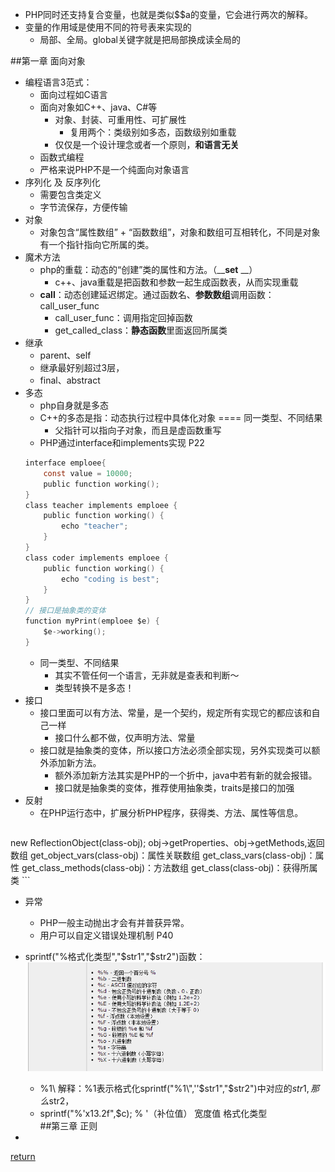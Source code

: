 * PHP同时还支持复合变量，也就是类似$$a的变量，它会进行两次的解释。
* 变量的作用域是使用不同的符号表来实现的
    * 局部、全局。global关键字就是把局部换成读全局的

##第一章 面向对象
* 编程语言3范式：
    * 面向过程如C语言
    * 面向对象如C++、java、C#等
        * 对象、封装、可重用性、可扩展性
            * 复用两个：类级别如多态，函数级别如重载
        * 仅仅是一个设计理念或者一个原则，**和语言无关**
    * 函数式编程
    * 严格来说PHP不是一个纯面向对象语言
* 序列化 及 反序列化
    * 需要包含类定义
    * 字节流保存，方便传输
* 对象
    * 对象包含“属性数组” + “函数数组”，对象和数组可互相转化，不同是对象有一个指针指向它所属的类。
* 魔术方法
    * php的重载：动态的“创建”类的属性和方法。（____set__ __）
        * c++、java重载是把函数和参数一起生成函数表，从而实现重载
    * ____call____：动态创建延迟绑定。通过函数名、**参数数组**调用函数：call_user_func
        * call_user_func：调用指定回掉函数
        * get_called_class：**静态函数**里面返回所属类
* 继承
    * parent、self
    * 继承最好别超过3层，  
    * final、abstract     
* 多态
    * php自身就是多态
    * C++的多态是指：动态执行过程中具体化对象 ==== 同一类型、不同结果
        * 父指针可以指向子对象，而且是虚函数重写
    * PHP通过interface和implements实现    P22
    ```c
    interface emploee{
        const value = 10000;
        public function working();
    }
    class teacher implements emploee {
        public function working() {
            echo "teacher";
        }
    }
    class coder implements emploee {
        public function working() {
            echo "coding is best";
        }
    }
    // 接口是抽象类的变体
    function myPrint(emploee $e) {
        $e->working();
    }
    ```
    * 同一类型、不同结果
        * 其实不管任何一个语言，无非就是查表和判断～
        * 类型转换不是多态！
* 接口
    * 接口里面可以有方法、常量，是一个契约，规定所有实现它的都应该和自己一样
        * 接口什么都不做，仅声明方法、常量
    * 接口就是抽象类的变体，所以接口方法必须全部实现，另外实现类可以额外添加新方法。
        * 额外添加新方法其实是PHP的一个折中，java中若有新的就会报错。
        * 接口就是抽象类的变体，推荐使用抽象类，traits是接口的加强
* 反射
    * 在PHP运行态中，扩展分析PHP程序，获得类、方法、属性等信息。
    ```c
new ReflectionObject(class-obj);
obj->getProperties、obj->getMethods,返回数组
get_object_vars(class-obj)：属性关联数组
get_class_vars(class-obj)：属性
get_class_methods(class-obj)：方法数组
get_class(class-obj)：获得所属类
    ```
* 异常
    * PHP一般主动抛出才会有并普获异常。
    * 用户可以自定义错误处理机制 P40

* sprintf("%格式化类型","$str1","$str2")函数：
![](/assets/989977-20160710133614452-779011077.png)
    * %1\\$%2\\$      解释：%1表示格式化sprintf("%1\\$%2\\$",''$str1","$str2")中对应的$str1,那么%2自然表示格式化$str2，
    * sprintf("%'x13.2f",$c);   %   '（补位值） 宽度值  格式化类型  
##第三章 正则
* 


[return](README.md)